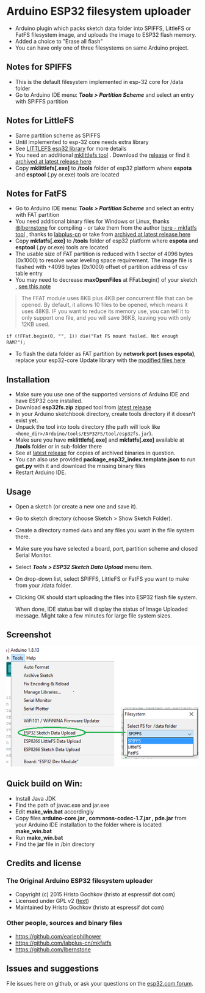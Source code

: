 # Arduino ESP32 filesystem uploader 

- Arduino plugin which packs sketch data folder into SPIFFS, LittleFS or FatFS filesystem image,
and uploads the image to ESP32 flash memory. 
- Added a choice to "Erase all flash"
- You can have only one of three filesystems on same Arduino project.

## Notes for SPIFFS

- This is the default filesystem implemented in esp-32 core for /data folder
- Go to Arduino IDE menu: ***Tools > Partition Scheme*** and select an entry with SPIFFS partition


## Notes for LittleFS

- Same partition scheme as SPIFFS
- Until implemented to esp-32 core needs extra library
- See [LITTLEFS esp32 library](https://github.com/lorol/LITTLEFS) for more details
- You need an additional [mklittlefs tool](https://github.com/earlephilhower/mklittlefs) . Download the [release](https://github.com/earlephilhower/mklittlefs/releases) or find it [archived at latest release here](https://github.com/lorol/arduino-esp32fs-plugin/releases )
- Copy **mklittlefs[.exe]** to **/tools** folder of esp32 platform where **espota** and **esptool** (.py or.exe) tools are located

## Notes for FatFS

- Go to Arduino IDE menu: ***Tools > Partition Scheme*** and select an entry with FAT partition
- You need additional binary files for Windows or Linux, thanks [@lbernstone](https://github.com/lbernstone) for compiling - or take them from the author [here - mkfatfs tool](https://github.com/labplus-cn/mkfatfs/releases/tag/v1.0) , thanks to [labplus-cn](https://github.com/labplus-cn/mkfatfs) or take from [archived at latest release here](https://github.com/lorol/arduino-esp32fs-plugin/releases )
- Copy **mkfatfs[.exe]** to **/tools** folder of esp32 platform where **espota** and **esptool** (.py or.exe) tools are located
- The usable size of FAT partition is reduced with 1 sector of 4096 bytes (0x1000) to resolve wear leveling space requirement. The image file is flashed with +4096 bytes (0x1000) offset of partition address of csv table entry
- You may need to decrease **maxOpenFiles** at FFat.begin() of your sketch , [see this note](http://marc.merlins.org/perso/arduino/post_2019-03-30_Using-FatFS-FFat-on-ESP32-Flash-With-Arduino.html) 
>The FFAT module uses 8KB plus 4KB per concurrent file that can be opened. By default, it allows 10 files to be opened, which means it uses 48KB. IF you want to reduce its memory use, you can tell it to only support one file, and you will save 36KB, leaving you with only 12KB used.
```
if (!FFat.begin(0, "", 1)) die("Fat FS mount failed. Not enough RAM?");
```
- To flash the data folder as FAT partition by **network port (uses espota)**, replace your esp32-core Update library with the [modified files here](https://github.com/lorol/arduino-esp32fatfs-plugin/tree/master/extra/esp32-modified-Update-lib-ffat-espota.zip)

## Installation

- Make sure you use one of the supported versions of Arduino IDE and have ESP32 core installed.
- Download **esp32fs.zip** zipped tool from [latest release](https://github.com/lorol/arduino-esp32fs-plugin/releases)
- In your Arduino sketchbook directory, create tools directory if it doesn't exist yet.
- Unpack the tool into tools directory (the path will look like ```<home_dir>/Arduino/tools/ESP32FS/tool/esp32fs.jar```).
- Make sure you have **mklittlefs[.exe]** and **mkfatfs[.exe]** available at **/tools** folder or in sub-folder there
- See at [latest release](https://github.com/lorol/arduino-esp32fs-plugin/releases) for copies of archived binaries in question. 
- You can also use provided **package_esp32_index.template.json** to run **get.py** with it and download the missing binary files
- Restart Arduino IDE. 

## Usage

- Open a sketch (or create a new one and save it).
- Go to sketch directory (choose Sketch > Show Sketch Folder).
- Create a directory named `data` and any files you want in the file system there.
- Make sure you have selected a board, port, partition scheme and closed Serial Monitor.
- Select ***Tools > ESP32 Sketch Data Upload*** menu item. 
- On drop-down list, select SPIFFS, LittleFS or FatFS you want to make from your /data folder.
- Clicking OK should start uploading the files into ESP32 flash file system.

  When done, IDE status bar will display the status of Image Uploaded message. Might take a few minutes for large file system sizes.
  
## Screenshot

![Screenshot](tool.png)

## Quick build on Win:

- Install Java JDK 
- Find the path of javac.exe and jar.exe
- Edit **make_win.bat** accordingly
- Copy files **arduino-core.jar , commons-codec-1.7.jar , pde.jar**  from your Arduino IDE installation to the folder where is located **make_win.bat**
- Run **make_win.bat**
- Find the **jar** file in /bin directory 

## Credits and license

### The Original Arduino ESP32 filesystem uploader

- Copyright (c) 2015 Hristo Gochkov (hristo at espressif dot com)
- Licensed under GPL v2 ([text](LICENSE))
- Maintained by Hristo Gochkov (hristo at espressif dot com)

### Other people, sources and binary files

- https://github.com/earlephilhower
- https://github.com/labplus-cn/mkfatfs
- https://github.com/lbernstone

## Issues and suggestions

File issues here on github, or ask your questions on the [esp32.com forum](http://esp32.com).
